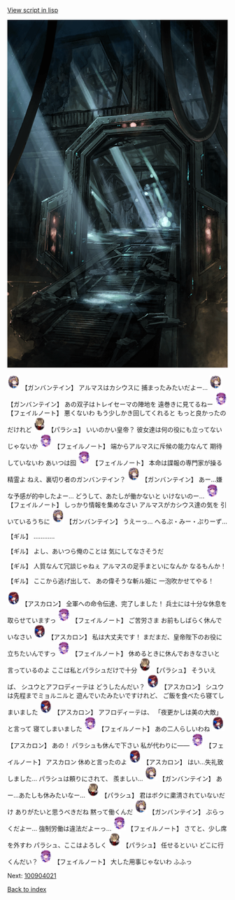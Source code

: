 [View script in lisp](../scripts/100904010.txt)

![bifrost.png](../images/backgrounds/bifrost.png)

<img src="../images/units/3600211.png" alt="3600211.png" height="34"/>
【ガンバンテイン】
アルマスはカシウスに
捕まったみたいだよー…

<img src="../images/units/3600211.png" alt="3600211.png" height="34"/>
【ガンバンテイン】
あの双子はトレイセーマの陣地を
遠巻きに見てるねー

<img src="../images/units/3401911.png" alt="3401911.png" height="34"/>
【フェイルノート】
悪くないわ
もう少しかき回してくれると
もっと良かったのだけれど

<img src="../images/units/3200411.png" alt="3200411.png" height="34"/>
【パラシュ】
いいのかい皇帝？
彼女達は何の役にも立ってない
じゃないか

<img src="../images/units/3401911.png" alt="3401911.png" height="34"/>
【フェイルノート】
端からアルマスに斥候の能力なんて
期待していないわ
あいつは囮

<img src="../images/units/3401911.png" alt="3401911.png" height="34"/>
【フェイルノート】
本命は諜報の専門家が操る精霊よ
ねえ、裏切り者のガンバンテイン？

<img src="../images/units/3600211.png" alt="3600211.png" height="34"/>
【ガンバンテイン】
あー…嫌な予感が的中したよー…
どうして、あたしが働かないと
いけないのー…

<img src="../images/units/3401911.png" alt="3401911.png" height="34"/>
【フェイルノート】
しっかり情報を集めなさい
アルマスがカシウス達の気を
引いているうちに

<img src="../images/units/3600211.png" alt="3600211.png" height="34"/>
【ガンバンテイン】
うえーっ…
へるぷ・みー・ぷりーず…

【ギル】
…………

【ギル】
よし、あいつら俺のことは
気にしてなさそうだ

【ギル】
人質なんて冗談じゃねぇ
アルマスの足手まといになんか
なるもんか！

【ギル】
ここから逃げ出して、
あの偉そうな斬ル姫に
一泡吹かせてやる！

<img src="../images/units/3102311.png" alt="3102311.png" height="34"/>
【アスカロン】
全軍への命令伝達、完了しました！
兵士には十分な休息を
取らせていますっ

<img src="../images/units/3401911.png" alt="3401911.png" height="34"/>
【フェイルノート】
ご苦労さま
お前もしばらく休んでいなさい

<img src="../images/units/3102311.png" alt="3102311.png" height="34"/>
【アスカロン】
私は大丈夫です！
まだまだ、皇帝陛下のお役に
立ちたいんですっ

<img src="../images/units/3401911.png" alt="3401911.png" height="34"/>
【フェイルノート】
休めるときに休んでおきなさいと
言っているのよ
ここは私とパラシュだけで十分

<img src="../images/units/3200411.png" alt="3200411.png" height="34"/>
【パラシュ】
そういえば、
シユウとアフロディーテは
どうしたんだい？

<img src="../images/units/3102311.png" alt="3102311.png" height="34"/>
【アスカロン】
シユウは先程までミョルニルと
遊んでいたみたいですけれど、
ご飯を食べたら寝てしまいました

<img src="../images/units/3102311.png" alt="3102311.png" height="34"/>
【アスカロン】
アフロディーテは、
「夜更かしは美の大敵」と言って
寝てしまいました

<img src="../images/units/3401911.png" alt="3401911.png" height="34"/>
【フェイルノート】
あの二人らしいわね

<img src="../images/units/3102311.png" alt="3102311.png" height="34"/>
【アスカロン】
あの！
パラシュも休んで下さい
私が代わりに――

<img src="../images/units/3401911.png" alt="3401911.png" height="34"/>
【フェイルノート】
アスカロン
休めと言ったのよ

<img src="../images/units/3102311.png" alt="3102311.png" height="34"/>
【アスカロン】
はい…失礼致しました…
パラシュは頼りにされて、
羨ましい…

<img src="../images/units/3600211.png" alt="3600211.png" height="34"/>
【ガンバンテイン】
あー…あたしも休みたいなー…

<img src="../images/units/3200411.png" alt="3200411.png" height="34"/>
【パラシュ】
君はボクに粛清されていないだけ
ありがたいと思うべきだね
黙って働くんだ

<img src="../images/units/3600211.png" alt="3600211.png" height="34"/>
【ガンバンテイン】
ぶらっくだよー…
強制労働は違法だよーっ…

<img src="../images/units/3401911.png" alt="3401911.png" height="34"/>
【フェイルノート】
さてと、少し席を外すわ
パラシュ、ここはよろしく

<img src="../images/units/3200411.png" alt="3200411.png" height="34"/>
【パラシュ】
任せるといい
どこに行くんだい？

<img src="../images/units/3401911.png" alt="3401911.png" height="34"/>
【フェイルノート】
大した用事じゃないわ
ふふっ

Next: [100904021](100904021.md)

[Back to index](index.md)
